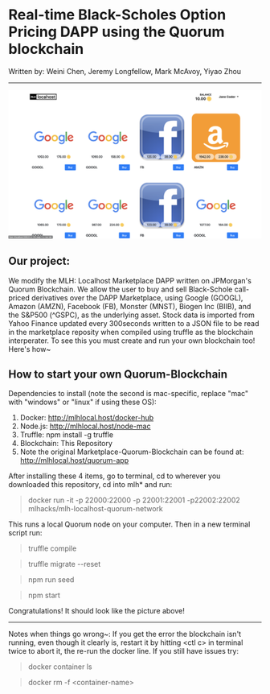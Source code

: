 # Real-time Black-Scholes Option Pricing DAPP using the Quorum blockchain

Written by: Weini Chen, Jeremy Longfellow, Mark McAvoy, Yiyao Zhou

---
![alt text](./Marketplace-screenshot.png)

## Our project:

  We modify the MLH: Localhost Marketplace DAPP written on JPMorgan's Quorum Blockchain.  We allow the user to buy and sell Black-Schole call-priced derivatives over the DAPP Marketplace, using Google (GOOGL), Amazon (AMZN), Facebook (FB), Monster (MNST), Biogen Inc (BIIB), and the S&P500 (^GSPC), as the underlying asset.  Stock data is imported from Yahoo Finance updated every 300seconds written to a JSON file to be read in the marketplace reposity when compiled using truffle as the blockchain interperater.  To see this you must create and run your own blockchain too!  Here's how~
 
## How to start your own Quorum-Blockchain

Dependencies to install (note the second is mac-specific, replace "mac" with "windows" or "linux" if using these OS):

  1) Docker: http://mlhlocal.host/docker-hub
  2) Node.js: http://mlhlocal.host/node-mac
  3) Truffle: npm install -g truffle
  4) Blockchain: This Repository
  5) Note the original Marketplace-Quorum-Blockchain can be found at: http://mlhlocal.host/quorum-app
  
After installing these 4 items, go to terminal, cd to wherever you downloaded this repository, cd into mlh* and run:

> docker run -it -p 22000:22000 -p 22001:22001 -p22002:22002 mlhacks/mlh-localhost-quorum-network

This runs a local Quorum node on your computer.  Then in a new terminal script run:

> truffle compile

> truffle migrate --reset

> npm run seed

> npm start

Congratulations!  It should look like the picture above!

---
Notes when things go wrong~:
If you get the error the blockchain isn't running, even though it clearly is, restart it by hitting \<ctl c\> in terminal twice to abort it, the re-run the docker line.  If you still have issues try:

> docker container ls
 
> docker rm -f \<container-name\>
